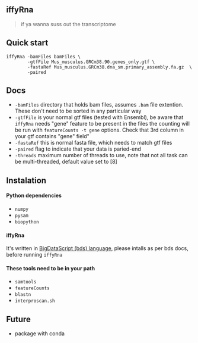 ## iffyRna

> if ya wanna suss out the transcriptome

## Quick start

```
iffyRna -bamFiles bamFiles \
        -gtfFile Mus_musculus.GRCm38.90.genes_only.gtf \
        -fastaRef Mus_musculus.GRCm38.dna_sm.primary_assembly.fa.gz  \
        -paired
```

## Docs

- `-bamFiles` directory that holds bam files, assumes `.bam` file extention. These don't need to be sorted in any particular way
- `-gtfFile` is your normal gtf files (tested with Ensembl), be aware that `iffyRna` needs "gene" feature to be present in the files
the counting will be run with `featureCounts -t gene` options. Check that 3rd column in your gtf contains "gene" field" 
- `-fastaRef` this is normal fasta file, which needs to match gtf files
- `-paired` flag to indicate that your data is paried-end
- `-threads` maximum number of threads to use, note that not all task can be multi-threaded, default value set to [8]

## Instalation

#### Python dependencies

- `numpy`
- `pysam`
- `biopython`

#### iffyRna

It's written in [BigDataScript (bds) language](http://pcingola.github.io/BigDataScript/bigDataScript_manual.html), please intalls as per bds docs, before running `iffyRna`

#### These tools need to be in your path

- `samtools`
- `featureCounts`
- `blastn`
- `interproscan.sh`

## Future

- package with conda

